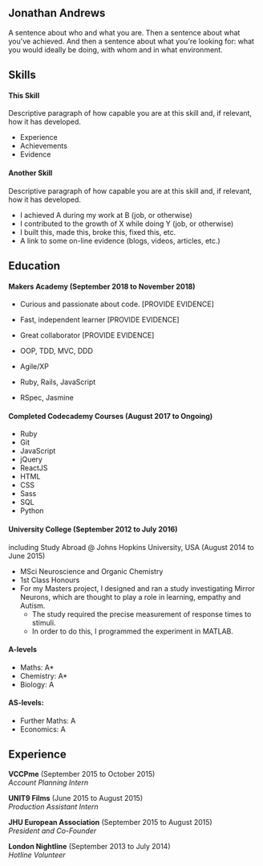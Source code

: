## Jonathan Andrews

A sentence about who and what you are. Then a sentence about what you've achieved. And then a sentence about what you're looking for: what you would ideally be doing, with whom and in what environment.

## Skills

#### This Skill

Descriptive paragraph of how capable you are at this skill and, if relevant, how it has developed.

- Experience
- Achievements
- Evidence

#### Another Skill

Descriptive paragraph of how capable you are at this skill and, if relevant, how it has developed.

- I achieved A during my work at B (job, or otherwise)
- I contributed to the growth of X while doing Y (job, or otherwise)
- I built this, made this, broke this, fixed this, etc.
- A link to some on-line evidence (blogs, videos, articles, etc.)

## Education

#### Makers Academy (September 2018 to November 2018)

- Curious and passionate about code. [PROVIDE EVIDENCE]
- Fast, independent learner [PROVIDE EVIDENCE]
- Great collaborator [PROVIDE EVIDENCE]

- OOP, TDD, MVC, DDD
- Agile/XP
- Ruby, Rails, JavaScript
- RSpec, Jasmine

#### Completed Codecademy Courses (August 2017 to Ongoing)

- Ruby
- Git
- JavaScript
- jQuery
- ReactJS
- HTML
- CSS
- Sass
- SQL
- Python

#### University College (September 2012 to July 2016)
  including Study Abroad @ Johns Hopkins University, USA (August 2014 to June 2015)

- MSci Neuroscience and Organic Chemistry
- 1st Class Honours
- For my Masters project, I designed and ran a study investigating Mirror Neurons, which are thought to play a role in learning, empathy and Autism.
  - The study required the precise measurement of response times to stimuli.
  - In order to do this, I programmed the experiment in MATLAB.

#### A-levels

- Maths: A*
- Chemistry: A*
- Biology: A

#### AS-levels:

- Further Maths: A
- Economics: A

## Experience

**VCCPme** (September 2015 to October 2015)    
*Account Planning Intern*

**UNIT9 Films** (June 2015 to August 2015)   
*Production Assistant Intern*

**JHU European Association** (September 2015 to August 2015)   
*President and Co-Founder*

**London Nightline** (September 2013 to July 2014)   
*Hotline Volunteer*
